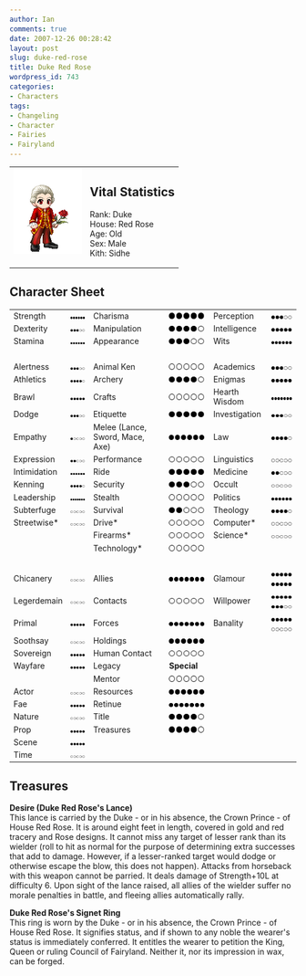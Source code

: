 ```yaml
---
author: Ian
comments: true
date: 2007-12-26 00:28:42
layout: post
slug: duke-red-rose
title: Duke Red Rose
wordpress_id: 743
categories:
- Characters
tags:
- Changeling
- Character
- Fairies
- Fairyland
---
```


<table border="0" cellspacing="10">
<tr>
<td valign="top"><img src="/fiction/characters/avatars/dukeredrose.png" /></td>
<td valign="top">
<h2>Vital Statistics</h2>
<p>Rank: Duke<br />
House: Red Rose<br />
Age: Old<br />
Sex: Male<br />
Kith: Sidhe</p></td>
</tr>
</table>
<h2>Character Sheet</h2>
<table border="0" width="100%" cellspacing="2" cellpadding="4">
<tr>
<td>Strength</td>
<td><img src="/fiction/characters/dots/6.png" /></td>
<td>Charisma</td>
<td><img src="/fiction/characters/dots/5.png" /></td>
<td>Perception</td>
<td><img src="/fiction/characters/dots/3.png" /></td>
</tr>
<tr>
<td>Dexterity</td>
<td><img src="/fiction/characters/dots/3.png" /></td>
<td>Manipulation</td>
<td><img src="/fiction/characters/dots/4.png" /></td>
<td>Intelligence</td>
<td><img src="/fiction/characters/dots/5.png" /></td>
</tr>
<tr>
<td>Stamina</td>
<td><img src="/fiction/characters/dots/6.png" /></td>
<td>Appearance</td>
<td><img src="/fiction/characters/dots/3.png" /></td>
<td>Wits</td>
<td><img src="/fiction/characters/dots/6.png" /></td>
</tr>
<tr>
<td>&nbsp;</td>
</tr>
<tr>
<td>Alertness</td>
<td><img src="/fiction/characters/dots/3.png" /></td>
<td>Animal Ken</td>
<td><img src="/fiction/characters/dots/0.png" /></td>
<td>Academics</td>
<td><img src="/fiction/characters/dots/3.png" /></td>
</tr>
<tr>
<td>Athletics</td>
<td><img src="/fiction/characters/dots/4.png" /></td>
<td>Archery</td>
<td><img src="/fiction/characters/dots/4.png" /></td>
<td>Enigmas</td>
<td><img src="/fiction/characters/dots/5.png" /></td>
</tr>
<tr>
<td>Brawl</td>
<td><img src="/fiction/characters/dots/5.png" /></td>
<td>Crafts</td>
<td><img src="/fiction/characters/dots/0.png" /></td>
<td>Hearth Wisdom</td>
<td><img src="/fiction/characters/dots/7.png" /></td>
</tr>
<tr>
<td>Dodge</td>
<td><img src="/fiction/characters/dots/3.png" /></td>
<td>Etiquette</td>
<td><img src="/fiction/characters/dots/5.png" /></td>
<td>Investigation</td>
<td><img src="/fiction/characters/dots/3.png" /></td>
</tr>
<tr>
<td>Empathy</td>
<td><img src="/fiction/characters/dots/1.png" /></td>
<td>Melee (Lance, Sword, Mace, Axe)</td>
<td><img src="/fiction/characters/dots/6.png" /></td>
<td>Law</td>
<td><img src="/fiction/characters/dots/4.png" /></td>
</tr>
<tr>
<td>Expression</td>
<td><img src="/fiction/characters/dots/2.png" /></td>
<td>Performance</td>
<td><img src="/fiction/characters/dots/0.png" /></td>
<td>Linguistics</td>
<td><img src="/fiction/characters/dots/0.png" /></td>
</tr>
<tr>
<td>Intimidation</td>
<td><img src="/fiction/characters/dots/6.png" /></td>
<td>Ride</td>
<td><img src="/fiction/characters/dots/5.png" /></td>
<td>Medicine</td>
<td><img src="/fiction/characters/dots/2.png" /></td>
</tr>
<tr>
<td>Kenning</td>
<td><img src="/fiction/characters/dots/4.png" /></td>
<td>Security</td>
<td><img src="/fiction/characters/dots/3.png" /></td>
<td>Occult</td>
<td><img src="/fiction/characters/dots/0.png" /></td>
</tr>
<tr>
<td>Leadership</td>
<td><img src="/fiction/characters/dots/7.png" /></td>
<td>Stealth</td>
<td><img src="/fiction/characters/dots/0.png" /></td>
<td>Politics</td>
<td><img src="/fiction/characters/dots/6.png" /></td>
</tr>
<tr>
<td>Subterfuge</td>
<td><img src="/fiction/characters/dots/0.png" /></td>
<td>Survival</td>
<td><img src="/fiction/characters/dots/2.png" /></td>
<td>Theology</td>
<td><img src="/fiction/characters/dots/4.png" /></td>
</tr>
<tr>
<td>Streetwise*</td>
<td><img src="/fiction/characters/dots/0.png" /></td>
<td>Drive*</td>
<td><img src="/fiction/characters/dots/0.png" /></td>
<td>Computer*</td>
<td><img src="/fiction/characters/dots/0.png" /></td>
</tr>
<tr>
<td></td>
<td></td>
<td>Firearms*</td>
<td><img src="/fiction/characters/dots/0.png" /></td>
<td>Science*</td>
<td><img src="/fiction/characters/dots/0.png" /></td>
</tr>
<tr>
<td></td>
<td></td>
<td>Technology*</td>
<td><img src="/fiction/characters/dots/0.png" /></td>
<td></td>
<td></td>
</tr>
<tr>
<td>&nbsp;</td>
</tr>
<tr>
<td>Chicanery</td>
<td><img src="/fiction/characters/dots/0.png" /></td>
<td>Allies</td>
<td><img src="/fiction/characters/dots/7.png" /></td>
<td>Glamour</td>
<td><img src="/fiction/characters/dots/5.png" /><img src="/fiction/characters/dots/5.png" /></td>
</tr>
<tr>
<td>Legerdemain</td>
<td><img src="/fiction/characters/dots/0.png" /></td>
<td>Contacts</td>
<td><img src="/fiction/characters/dots/0.png" /></td>
<td>Willpower</td>
<td><img src="/fiction/characters/dots/5.png" /><img src="/fiction/characters/dots/3.png" /></td>
</tr>
<tr>
<td>Primal</td>
<td><img src="/fiction/characters/dots/5.png" /></td>
<td>Forces</td>
<td><img src="/fiction/characters/dots/7.png" /></td>
<td>Banality</td>
<td><img src="/fiction/characters/dots/5.png" /><img src="/fiction/characters/dots/0.png" /></td>
</tr>
<tr>
<td>Soothsay</td>
<td><img src="/fiction/characters/dots/0.png" /></td>
<td>Holdings</td>
<td><img src="/fiction/characters/dots/6.png" /></td>
<td></td>
<td></td>
</tr>
<tr>
<td>Sovereign</td>
<td><img src="/fiction/characters/dots/5.png" /></td>
<td>Human Contact</td>
<td><img src="/fiction/characters/dots/0.png" /></td>
<td></td>
<td></td>
</tr>
<tr>
<td>Wayfare</td>
<td><img src="/fiction/characters/dots/5.png" /></td>
<td>Legacy</td>
<td><b>Special</b></td>
<td></td>
<td></td>
</tr>
<tr>
<td></td>
<td></td>
<td>Mentor</td>
<td><img src="/fiction/characters/dots/0.png" /></td>
<td></td>
<td></td>
</tr>
<tr>
<td>Actor</td>
<td><img src="/fiction/characters/dots/0.png" /></td>
<td>Resources</td>
<td><img src="/fiction/characters/dots/6.png" /></td>
<td></td>
<td></td>
</tr>
<tr>
<td>Fae</td>
<td><img src="/fiction/characters/dots/5.png" /></td>
<td>Retinue</td>
<td><img src="/fiction/characters/dots/7.png" /></td>
<td></td>
<td></td>
</tr>
<tr>
<td>Nature</td>
<td><img src="/fiction/characters/dots/0.png" /></td>
<td>Title</td>
<td><img src="/fiction/characters/dots/4.png" /></td>
<td></td>
<td></td>
</tr>
<tr>
<td>Prop</td>
<td><img src="/fiction/characters/dots/5.png" /></td>
<td>Treasures</td>
<td><img src="/fiction/characters/dots/4.png" /></td>
<td></td>
<td></td>
</tr>
<tr>
<td>Scene</td>
<td><img src="/fiction/characters/dots/5.png" /></td>
<td></td>
<td></td>
<td></td>
<td></td>
</tr>
<tr>
<td>Time</td>
<td><img src="/fiction/characters/dots/0.png" /></td>
<td></td>
<td></td>
<td></td>
<td></td>
</tr>
</table>
<h2>Treasures</h2>
<p><b>Desire (Duke Red Rose&#039;s Lance)</b><br />
This lance is carried by the Duke - or in his absence, the Crown Prince - of House Red Rose.  It is around eight feet in length, covered in gold and red tracery and Rose designs.  It cannot miss any target of lesser rank than its wielder (roll to hit as normal for the purpose of determining extra successes that add to damage.  However, if a lesser-ranked target would dodge or otherwise escape the blow, this does not happen).  Attacks from horseback with this weapon cannot be parried.  It deals damage of Strength+10L at difficulty 6.  Upon sight of the lance raised, all allies of the wielder suffer no morale penalties in battle, and fleeing allies automatically rally.</p>
<p><b>Duke Red Rose&#039;s Signet Ring</b><br />
This ring is worn by the Duke - or in his absence, the Crown Prince - of House Red Rose.  It signifies status, and if shown to any noble the wearer&#039;s status is immediately conferred.  It entitles the wearer to petition the King, Queen or ruling Council of Fairyland.  Neither it, nor its impression in wax, can be forged.</p>